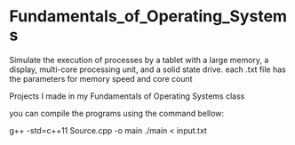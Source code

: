 # Fundamentals_of_Operating_Systems
Simulate the execution of processes by a tablet with a large memory, a display, multi-core processing unit, and a solid state drive. each .txt file has the parameters for memory speed and core count 

Projects I made in my Fundamentals of Operating Systems class

you can compile the programs using the command bellow:

g++ -std=c++11 Source.cpp -o main
./main < input.txt
